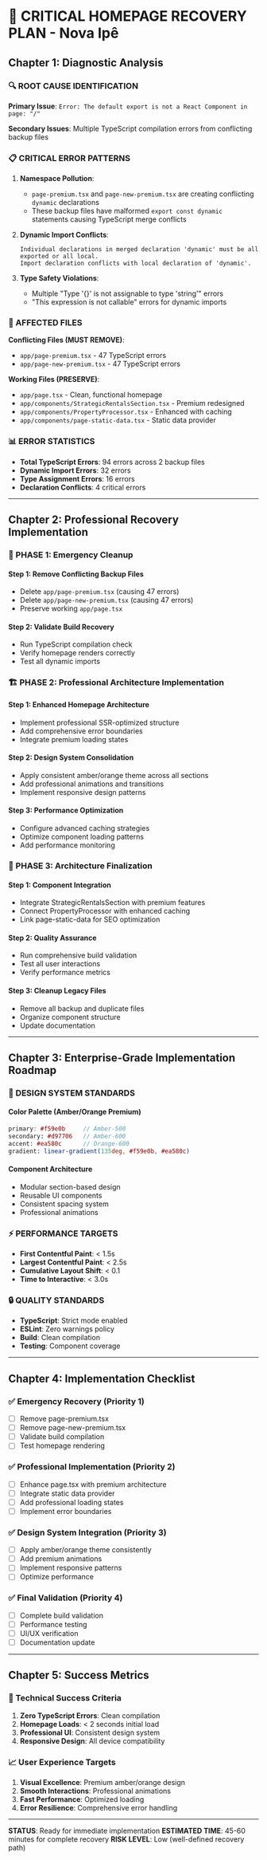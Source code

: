 # 🚨 CRITICAL HOMEPAGE RECOVERY PLAN - Nova Ipê

## Chapter 1: Diagnostic Analysis

### 🔍 ROOT CAUSE IDENTIFICATION

**Primary Issue**: `Error: The default export is not a React Component in page: "/"`

**Secondary Issues**: Multiple TypeScript compilation errors from conflicting backup files

### 📋 CRITICAL ERROR PATTERNS

1. **Namespace Pollution**:

   - `page-premium.tsx` and `page-new-premium.tsx` are creating conflicting `dynamic` declarations
   - These backup files have malformed `export const dynamic` statements causing TypeScript merge conflicts

2. **Dynamic Import Conflicts**:

   ```
   Individual declarations in merged declaration 'dynamic' must be all exported or all local.
   Import declaration conflicts with local declaration of 'dynamic'.
   ```

3. **Type Safety Violations**:
   - Multiple "Type '{}' is not assignable to type 'string'" errors
   - "This expression is not callable" errors for dynamic imports

### 🎯 AFFECTED FILES

**Conflicting Files (MUST REMOVE)**:

- `app/page-premium.tsx` - 47 TypeScript errors
- `app/page-new-premium.tsx` - 47 TypeScript errors

**Working Files (PRESERVE)**:

- `app/page.tsx` - Clean, functional homepage
- `app/components/StrategicRentalsSection.tsx` - Premium redesigned
- `app/components/PropertyProcessor.tsx` - Enhanced with caching
- `app/components/page-static-data.tsx` - Static data provider

### 📊 ERROR STATISTICS

- **Total TypeScript Errors**: 94 errors across 2 backup files
- **Dynamic Import Errors**: 32 errors
- **Type Assignment Errors**: 16 errors
- **Declaration Conflicts**: 4 critical errors

---

## Chapter 2: Professional Recovery Implementation

### 🎯 PHASE 1: Emergency Cleanup

#### Step 1: Remove Conflicting Backup Files

- Delete `app/page-premium.tsx` (causing 47 errors)
- Delete `app/page-new-premium.tsx` (causing 47 errors)
- Preserve working `app/page.tsx`

#### Step 2: Validate Build Recovery

- Run TypeScript compilation check
- Verify homepage renders correctly
- Test all dynamic imports

### 🏗️ PHASE 2: Professional Architecture Implementation

#### Step 1: Enhanced Homepage Architecture

- Implement professional SSR-optimized structure
- Add comprehensive error boundaries
- Integrate premium loading states

#### Step 2: Design System Consolidation

- Apply consistent amber/orange theme across all sections
- Add professional animations and transitions
- Implement responsive design patterns

#### Step 3: Performance Optimization

- Configure advanced caching strategies
- Optimize component loading patterns
- Add performance monitoring

### 🧹 PHASE 3: Architecture Finalization

#### Step 1: Component Integration

- Integrate StrategicRentalsSection with premium features
- Connect PropertyProcessor with enhanced caching
- Link page-static-data for SEO optimization

#### Step 2: Quality Assurance

- Run comprehensive build validation
- Test all user interactions
- Verify performance metrics

#### Step 3: Cleanup Legacy Files

- Remove all backup and duplicate files
- Organize component structure
- Update documentation

---

## Chapter 3: Enterprise-Grade Implementation Roadmap

### 🎨 DESIGN SYSTEM STANDARDS

#### Color Palette (Amber/Orange Premium)

```scss
primary: #f59e0b     // Amber-500
secondary: #d97706   // Amber-600
accent: #ea580c      // Orange-600
gradient: linear-gradient(135deg, #f59e0b, #ea580c)
```

#### Component Architecture

- Modular section-based design
- Reusable UI components
- Consistent spacing system
- Professional animations

### ⚡ PERFORMANCE TARGETS

- **First Contentful Paint**: < 1.5s
- **Largest Contentful Paint**: < 2.5s
- **Cumulative Layout Shift**: < 0.1
- **Time to Interactive**: < 3.0s

### 🔒 QUALITY STANDARDS

- **TypeScript**: Strict mode enabled
- **ESLint**: Zero warnings policy
- **Build**: Clean compilation
- **Testing**: Component coverage

---

## Chapter 4: Implementation Checklist

### ✅ Emergency Recovery (Priority 1)

- [ ] Remove page-premium.tsx
- [ ] Remove page-new-premium.tsx
- [ ] Validate build compilation
- [ ] Test homepage rendering

### ✅ Professional Implementation (Priority 2)

- [ ] Enhance page.tsx with premium architecture
- [ ] Integrate static data provider
- [ ] Add professional loading states
- [ ] Implement error boundaries

### ✅ Design System Integration (Priority 3)

- [ ] Apply amber/orange theme consistently
- [ ] Add premium animations
- [ ] Implement responsive patterns
- [ ] Optimize performance

### ✅ Final Validation (Priority 4)

- [ ] Complete build validation
- [ ] Performance testing
- [ ] UI/UX verification
- [ ] Documentation update

---

## Chapter 5: Success Metrics

### 🎯 Technical Success Criteria

1. **Zero TypeScript Errors**: Clean compilation
2. **Homepage Loads**: < 2 seconds initial load
3. **Professional UI**: Consistent design system
4. **Responsive Design**: All device compatibility

### 📈 User Experience Targets

1. **Visual Excellence**: Premium amber/orange design
2. **Smooth Interactions**: Professional animations
3. **Fast Performance**: Optimized loading
4. **Error Resilience**: Comprehensive error handling

---

**STATUS**: Ready for immediate implementation
**ESTIMATED TIME**: 45-60 minutes for complete recovery
**RISK LEVEL**: Low (well-defined recovery path)
